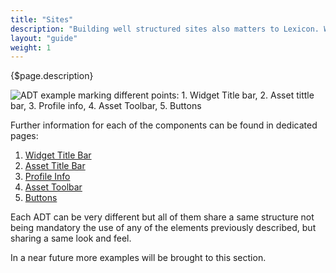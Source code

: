 ```yaml
---
title: "Sites"
description: "Building well structured sites also matters to Lexicon. Well structured widgets with a good information architecture definition help consuming and understanding data in a faster way. In this section, we cover the widget structure, as a pattern used by all our Asset Display Templates (ADTs), different smaller patterns that are used in multiple ADTs, and the different ADTs for you to understand how they are built and configured."
layout: "guide"
weight: 1
---
```


<div class="page-description">{$page.description}</div>

![ADT example marking different points: 1. Widget Title bar, 2. Asset tittle bar, 3. Profile info, 4. Asset Toolbar, 5. Buttons](../../../images/sites/SitesExample.jpg)

Further information for each of the components can be found in dedicated pages:
1. [Widget Title Bar](../widgetTitleBar.html)
2. [Asset Title Bar](../assetTitleBar.html)
3. [Profile Info](../profileInfo.html)
4. [Asset Toolbar](../assetToolbar.html)
5. [Buttons](../buttons.html)

Each ADT can be very different but all of them share a same structure not being mandatory the use of any of the elements previously described, but sharing a same look and feel.

In a near future more examples will be brought to this section.

